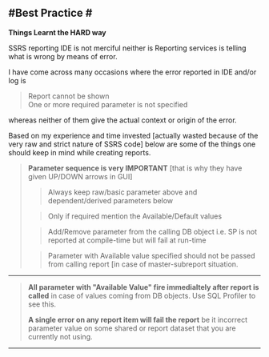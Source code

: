 #Best Practice #
---

**Things Learnt the HARD way**

SSRS reporting IDE is not merciful neither is Reporting services is telling what is wrong by means of error.

I have come across many occasions where the error reported in IDE and/or log is 
>Report cannot be shown  
>One or more required parameter is not specified

whereas neither of them give the actual context or origin of the error. 
  
Based on my experience and time invested [actually wasted because of the very raw and strict nature of SSRS code] below are some of the things one should keep in mind while creating reports.
> **Parameter sequence is very IMPORTANT** [that is why they have given UP/DOWN arrows in GUI]
> 
> >Always keep raw/basic parameter above and dependent/derived parameters below  
>   
> >Only if required mention the Available/Default values  
> 
> > Add/Remove parameter from the calling DB object i.e. SP is not reported at compile-time but will fail at run-time
>  
> > Parameter with Available value specified should not be passed from calling report [in case of master-subreport situation.     

--- 

> **All parameter with "Available Value" fire immedialtely after report is called** in case of values coming from DB objects. Use SQL Profiler to see this.
> 
>**A single error on any report item will fail the report** be it incorrect parameter value on some shared or report dataset that you are currently not using.  
>   

--- 